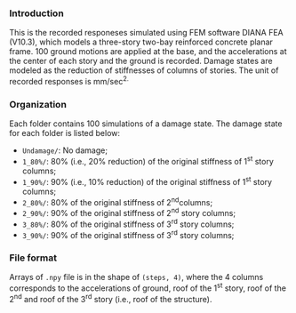### Introduction
This is the recorded responeses simulated using FEM software DIANA FEA (V10.3), which models a three-story two-bay reinforced concrete planar frame. 100 ground motions are applied at the base, and the accelerations at the center of each story and the ground is recorded. Damage states are modeled as the reduction of stiffnesses of columns of stories. The unit of recorded responses is mm/sec<sup>2. 

### Organization
Each folder contains 100 simulations of a damage state. The damage state for each folder is listed below:

* `Undamage/`: No damage;
* `1_80%/`: 80% (i.e., 20% reduction) of the original stiffness of 1<sup>st</sup> story columns;
* `1_90%/`: 90% (i.e., 10% reduction) of the original stiffness of 1<sup>st</sup> story columns;
* `2_80%/`: 80% of the original stiffness of 2<sup>nd</sup>columns;
* `2_90%/`: 90% of the original stiffness of 2<sup>nd</sup> story columns;
* `3_80%/`: 80% of the original stiffness of 3<sup>rd</sup> story columns;
* `3_90%/`: 90% of the original stiffness of 3<sup>rd</sup> story columns;

### File format
Arrays of `.npy` file is in the shape of `(steps, 4)`, where the 4 columns corresponds to the accelerations of ground, roof of the 1<sup>st</sup> story, roof of the 2<sup>nd</sup> and roof of the 3<sup>rd</sup> story (i.e., roof of the structure).

